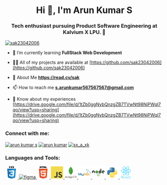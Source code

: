 <h1 align="center">Hi 👋, I'm Arun Kumar S</h1>
<h3 align="center">Tech enthusiast pursuing Product Software Engineering at Kalvium X LPU. 🚀</h3>

<p align="left"> <a href="https://github.com/ryo-ma/github-profile-trophy"><img src="https://github-profile-trophy.vercel.app/?username=sak23042006" alt="sak23042006" /></a> </p>

- 🌱 I’m currently learning **FullStack Web Development**

- 👨‍💻 All of my projects are available at [https://github.com/sak23042006](https://github.com/sak23042006)

- 💬 About Me **https://read.cv/sak**

- 📫 How to reach me **s.arunkumar567567567@gmail.com**

- 📄 Know about my experiences [https://drive.google.com/file/d/1tZb0ggNybQnzgZB7TVwNt98NiPWql7qo/view?usp=sharing](https://drive.google.com/file/d/1tZb0ggNybQnzgZB7TVwNt98NiPWql7qo/view?usp=sharing)

<h3 align="left">Connect with me:</h3>
<p align="left">
<a href="https://linkedin.com/in/arun kumar s" target="blank"><img align="center" src="https://raw.githubusercontent.com/rahuldkjain/github-profile-readme-generator/master/src/images/icons/Social/linked-in-alt.svg" alt="arun kumar s" height="30" width="40" /></a>
<a href="https://fb.com/arun kumar" target="blank"><img align="center" src="https://raw.githubusercontent.com/rahuldkjain/github-profile-readme-generator/master/src/images/icons/Social/facebook.svg" alt="arun kumar" height="30" width="40" /></a>
<a href="https://instagram.com/sx_a_xk" target="blank"><img align="center" src="https://raw.githubusercontent.com/rahuldkjain/github-profile-readme-generator/master/src/images/icons/Social/instagram.svg" alt="sx_a_xk" height="30" width="40" /></a>
</p>

<h3 align="left">Languages and Tools:</h3>
<p align="left"> <a href="https://www.w3schools.com/css/" target="_blank" rel="noreferrer"> <img src="https://raw.githubusercontent.com/devicons/devicon/master/icons/css3/css3-original-wordmark.svg" alt="css3" width="40" height="40"/> </a> <a href="https://www.figma.com/" target="_blank" rel="noreferrer"> <img src="https://www.vectorlogo.zone/logos/figma/figma-icon.svg" alt="figma" width="40" height="40"/> </a> <a href="https://www.w3.org/html/" target="_blank" rel="noreferrer"> <img src="https://raw.githubusercontent.com/devicons/devicon/master/icons/html5/html5-original-wordmark.svg" alt="html5" width="40" height="40"/> </a> <a href="https://developer.mozilla.org/en-US/docs/Web/JavaScript" target="_blank" rel="noreferrer"> <img src="https://raw.githubusercontent.com/devicons/devicon/master/icons/javascript/javascript-original.svg" alt="javascript" width="40" height="40"/> </a> <a href="https://www.mongodb.com/" target="_blank" rel="noreferrer"> <img src="https://raw.githubusercontent.com/devicons/devicon/master/icons/mongodb/mongodb-original-wordmark.svg" alt="mongodb" width="40" height="40"/> </a> <a href="https://www.mysql.com/" target="_blank" rel="noreferrer"> <img src="https://raw.githubusercontent.com/devicons/devicon/master/icons/mysql/mysql-original-wordmark.svg" alt="mysql" width="40" height="40"/> </a> <a href="https://nodejs.org" target="_blank" rel="noreferrer"> <img src="https://raw.githubusercontent.com/devicons/devicon/master/icons/nodejs/nodejs-original-wordmark.svg" alt="nodejs" width="40" height="40"/> </a> <a href="https://www.python.org" target="_blank" rel="noreferrer"> <img src="https://raw.githubusercontent.com/devicons/devicon/master/icons/python/python-original.svg" alt="python" width="40" height="40"/> </a> <a href="https://reactjs.org/" target="_blank" rel="noreferrer"> <img src="https://raw.githubusercontent.com/devicons/devicon/master/icons/react/react-original-wordmark.svg" alt="react" width="40" height="40"/> </a> </p>
